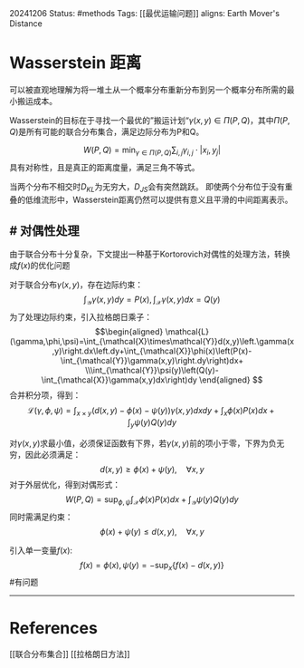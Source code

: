 20241206
Status: #methods
Tags: [[最优运输问题]]
aligns: Earth Mover's Distance
# Wasserstein 距离
可以被直观地理解为将一堆土从一个概率分布重新分布到另一个概率分布所需的最小搬运成本。

Wasserstein的目标在于寻找一个最优的”搬运计划“$\gamma(x, y) \in \Pi (P,Q)$，其中$\Pi(P,Q)$是所有可能的联合分布集合，满足边际分布为P和Q。

$$W(P,Q) = \min_{\gamma \in \Pi(P,Q)} \sum_{i,j} \gamma_{i,j} \cdot |x_i,y_j|$$
具有对称性，且是真正的距离度量，满足三角不等式。

当两个分布不相交时$D_{KL}$为无穷大，$D_{JS}$会有突然跳跃。
即使两个分布位于没有重叠的低维流形中，Wasserstein距离仍然可以提供有意义且平滑的中间距离表示。
## # 对偶性处理
由于联合分布十分复杂，下文提出一种基于Kortorovich对偶性的处理方法，转换成$f(x)$的优化问题

对于联合分布$\gamma(x,y)$，存在边际约束：
$$\int_\mathcal{Y}\gamma(x,y)dy = P(x), \int_\mathcal{X}\gamma(x,y)dx = Q(y)$$为了处理边际约束，引入拉格朗日乘子：
$$\begin{aligned}
\mathcal{L}(\gamma,\phi,\psi)=\int_{\mathcal{X}\times\mathcal{Y}}d(x,y)\left.\gamma(x,y)\right.dx\left.dy+\int_{\mathcal{X}}\phi(x)\left(P(x)-\int_{\mathcal{Y}}\gamma(x,y)\right.dy\right)dx+
\\\int_{\mathcal{Y}}\psi(y)\left(Q(y)-\int_{\mathcal{X}}\gamma(x,y)dx\right)dy
\end{aligned}
$$
合并积分项，得到：
$$\mathcal{L}(\gamma,\phi,\psi)=\int_{x\times y}\left(d(x,y)-\phi(x)-\psi(y)\right)\gamma(x,y)dxdy+\int_x\phi(x)P(x)dx+\int_y\psi(y)Q(y)dy$$

对$\gamma(x,y)$求最小值，必须保证函数有下界，若$\gamma(x,y)$前的项小于零，下界为负无穷，因此必须满足：
$$d(x,y)\geq\phi(x)+\psi(y),\quad\forall x,y$$
对于外层优化，得到对偶形式：
$$W(P,Q)=\sup_{\phi,\psi}\int_{\mathcal{X}}\phi(x)P(x)dx+\int_{\mathcal{Y}}\psi(y)Q(y)dy$$
同时需满足约束：
$$\phi(x)+\psi(y) \leq d(x,y),\quad\forall x,y$$

引入单一变量$f(x)$:
$$f(x) = \phi(x), \psi(y) = -\sup_x\{f(x) - d(x,y)\}$$
#有问题

---
# References
[[联合分布集合]]
[[拉格朗日方法]]
